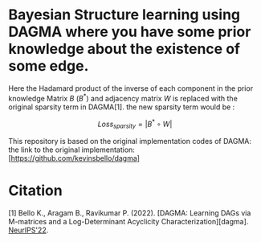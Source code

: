 # Bayesian Structure learning using DAGMA where you have some prior knowledge about the existence of some edge.

  Here the Hadamard product of the inverse of each component in the prior knowledge Matrix $B$ ($B^{*}$) and adjacency matrix $W$ is replaced with the original sparsity term in 
  DAGMA[1].
  the new sparsity term would be :

   $$Loss_{sparsity} = |B^{*}\circ W|$$
  
This repository is based on the original implementation codes of DAGMA:
the link to the original implementation: [https://github.com/kevinsbello/dagma]


# Citation
[1] Bello K., Aragam B., Ravikumar P. (2022). [DAGMA: Learning DAGs via M-matrices and a Log-Determinant Acyclicity Characterization][dagma]. [NeurIPS'22](https://nips.cc/Conferences/2022/). 
